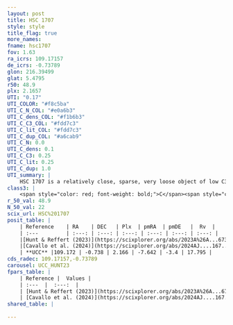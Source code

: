 ```yaml
---
layout: post
title: HSC 1707
style: style
title_flag: true
more_names: 
fname: hsc1707
fov: 1.63
ra_icrs: 109.17157
de_icrs: -0.73789
glon: 216.39499
glat: 5.4795
r50: 48.9
plx: 2.1657
UTI: "0.17"
UTI_COLOR: "#f8c5ba"
UTI_C_N_COL: "#e0a6b3"
UTI_C_dens_COL: "#f1b6b3"
UTI_C_C3_COL: "#fdd7c3"
UTI_C_lit_COL: "#fdd7c3"
UTI_C_dup_COL: "#a6cab9"
UTI_C_N: 0.0
UTI_C_dens: 0.1
UTI_C_C3: 0.25
UTI_C_lit: 0.25
UTI_C_dup: 1.0
UTI_summary: |
    HSC 1707 is a relatively close, sparse, very loose object of low C3 quality. It was recently reported in the literature.<br><br><span style="color: #99180f; font-weight: bold;">Warning: </span>contains less than 25 stars with <i>P>0.5</i> estimated.
class3: |
    <span style="color: red; font-weight: bold;">C</span><span style="color: red; font-weight: bold;">C</span>
r_50_val: 48.9
N_50_val: 22
scix_url: HSC%201707
posit_table: |
    | Reference    | RA    | DEC   | Plx  | pmRA  | pmDE   |  Rv  |
    | :---         | :---: | :---: | :---: | :---: | :---: | :---: |
    |[Hunt & Reffert (2023)](https://scixplorer.org/abs/2023A%26A...673A.114H) | 109.2 | -0.495 | 2.158 | -7.552 | -3.319 | 10.927 |
    |[Cavallo et al. (2024)](https://scixplorer.org/abs/2024AJ....167...12C) | 108.935 | -0.77 | 2.16 | -- | -- | -- |
    | **UCC** |109.172 | -0.738 | 2.166 | -7.642 | -3.4 | 17.795 | 
cds_radec: 109.17157,-0.73789
carousel: UCC_HUNT23
fpars_table: |
    | Reference |  Values |
    | :---  |  :---:  |
    | [Hunt & Reffert (2023)](https://scixplorer.org/abs/2023A%26A...673A.114H) | `AV50=0.115, diffAV50=0.386, MOD50=8.236, logAge50=8.067` |
    | [Cavallo et al. (2024)](https://scixplorer.org/abs/2024AJ....167...12C) | `AV50=0.36, dMod50=8.23, logAge50=7.92, [Fe/H]50=0.01` |
shared_table: |
    
---
```


